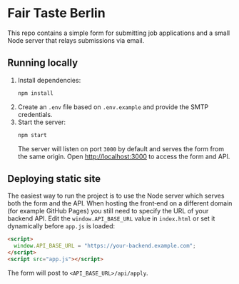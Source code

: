 # Fair Taste Berlin

This repo contains a simple form for submitting job applications and a small Node server that relays submissions via email.

## Running locally

1. Install dependencies:
   ```bash
   npm install
   ```
2. Create an `.env` file based on `.env.example` and provide the SMTP credentials.
3. Start the server:
   ```bash
   npm start
   ```
   The server will listen on port `3000` by default and serves the form from the same origin.
   Open [http://localhost:3000](http://localhost:3000) to access the form and API.

## Deploying static site

The easiest way to run the project is to use the Node server which serves both the form and the API.
When hosting the front‑end on a different domain (for example GitHub Pages) you still need to specify the URL of your backend API. Edit the `window.API_BASE_URL` value in `index.html` or set it dynamically before `app.js` is loaded:

```html
<script>
  window.API_BASE_URL = "https://your-backend.example.com";
</script>
<script src="app.js"></script>
```

The form will post to `<API_BASE_URL>/api/apply`.

